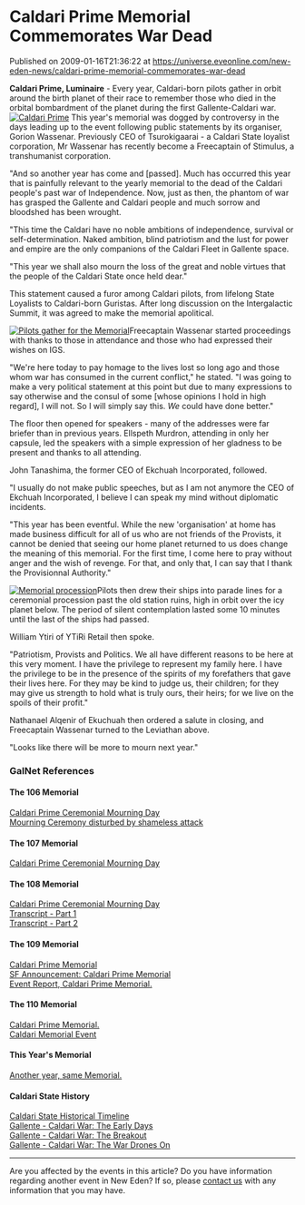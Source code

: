 # Caldari Prime Memorial Commemorates War Dead
Published on 2009-01-16T21:36:22 at https://universe.eveonline.com/new-eden-news/caldari-prime-memorial-commemorates-war-dead

**Caldari Prime, Luminaire** \- Every year, Caldari-born pilots gather in orbit around the birth planet of their race to remember those who died in the orbital bombardment of the planet during the first Gallente-Caldari war. [![Caldari Prime](http://www.eve-ic.net/media/articles/2683/calprime2thumb.png)](http://www.eve-ic.net/media/igbd/igbd.php?faction=ic&url=http%3A%2F%2Fwww.eve-ic.net%2Fmedia%2Farticles%2F2683%2Fcalprime.png) This year's memorial was dogged by controversy in the days leading up to the event following public statements by its organiser, Gorion Wassenar. Previously CEO of Tsurokigaarai - a Caldari State loyalist corporation, Mr Wassenar has recently become a Freecaptain of Stimulus, a transhumanist corporation.

"And so another year has come and [passed]. Much has occurred this year that is painfully relevant to the yearly memorial to the dead of the Caldari people's past war of Independence. Now, just as then, the phantom of war has grasped the Gallente and Caldari people and much sorrow and bloodshed has been wrought.

"This time the Caldari have no noble ambitions of independence, survival or self-determination. Naked ambition, blind patriotism and the lust for power and empire are the only companions of the Caldari Fleet in Gallente space.

"This year we shall also mourn the loss of the great and noble virtues that the people of the Caldari State once held dear."

This statement caused a furor among Caldari pilots, from lifelong State Loyalists to Caldari-born Guristas. After long discussion on the Intergalactic Summit, it was agreed to make the memorial apolitical.

[![Pilots gather for the Memorial](http://www.eve-ic.net/media/articles/2683/gatheringthumb.png)](http://www.eve-ic.net/media/igbd/igbd.php?faction=ic&url=http%3A%2F%2Fwww.eve-ic.net%2Fmedia%2Farticles%2F2683%2Fgathering.png)Freecaptain Wassenar started proceedings with thanks to those in attendance and those who had expressed their wishes on IGS.

"We're here today to pay homage to the lives lost so long ago and those whom war has consumed in the current conflict," he stated. "I was going to make a very political statement at this point but due to many expressions to say otherwise and the consul of some [whose opinions I hold in high regard], I will not. So I will simply say this. _We_ could have done better."

The floor then opened for speakers - many of the addresses were far briefer than in previous years. Ellspeth Murdron, attending in only her capsule, led the speakers with a simple expression of her gladness to be present and thanks to all attending.

John Tanashima, the former CEO of Ekchuah Incorporated, followed.

"I usually do not make public speeches, but as I am not anymore the CEO of Ekchuah Incorporated, I believe I can speak my mind without diplomatic incidents.

"This year has been eventful. While the new 'organisation' at home has made business difficult for all of us who are not friends of the Provists, it cannot be denied that seeing our home planet returned to us does change the meaning of this memorial. For the first time, I come here to pray without anger and the wish of revenge. For that, and only that, I can say that I thank the Provisionnal Authority."

[![Memorial procession](http://www.eve-ic.net/media/articles/2683/memprocession2thumb.png)](http://www.eve-ic.net/media/igbd/igbd.php?faction=ic&url=http%3A%2F%2Fwww.eve-ic.net%2Fmedia%2Farticles%2F2683%2Fmemprocession.png)Pilots then drew their ships into parade lines for a ceremonial procession past the old station ruins, high in orbit over the icy planet below. The period of silent contemplation lasted some 10 minutes until the last of the ships had passed.

William Ytiri of YTiRi Retail then spoke.

"Patriotism, Provists and Politics. We all have different reasons to be here at this very moment. I have the privilege to represent my family here. I have the privilege to be in the presence of the spirits of my forefathers that gave their lives here. For they may be kind to judge us, their children; for they may give us strength to hold what is truly ours, their heirs; for we live on the spoils of their profit."

Nathanael Alqenir of Ekuchuah then ordered a salute in closing, and Freecaptain Wassenar turned to the Leviathan above.

"Looks like there will be more to mourn next year."

### GalNet References

#### The 106 Memorial

[Caldari Prime Ceremonial Mourning Day](http://www.eve-ic.net/media/igbd/igbd.php?faction=ic&url=http%3A%2F%2Fmyeve.eve-online.com%2Fingameboard.asp%3Fa%3Dtopic%26threadID%3D50586)  
[Mourning Ceremony disturbed by shameless attack](http://www.eve-ic.net/media/igbd/igbd.php?faction=ic&url=http%3A%2F%2Fmyeve.eve-online.com%2Fingameboard.asp%3Fa%3Dtopic%26threadID%3D51602)

#### The 107 Memorial

[Caldari Prime Ceremonial Mourning Day](http://www.eve-ic.net/media/igbd/igbd.php?faction=ic&url=http%3A%2F%2Fmyeve.eve-online.com%2Fingameboard.asp%3Fa%3Dtopic%26threadID%3D130303)

#### The 108 Memorial

[Caldari Prime Ceremonial Mourning Day](http://www.eve-ic.net/media/igbd/igbd.php?faction=ic&url=http%3A%2F%2Fmyeve.eve-online.com%2Fingameboard.asp%3Fa%3Dtopic%26threadID%3D130303%26page%3D2%2336)  
[Transcript - Part 1](http://www.eve-ic.net/media/igbd/igbd.php?faction=ic&url=http%3A%2F%2Fwww.eve-files.com%2Fmedia%2Fcorp%2FTKI%2FLocal_20060102_201042.txt)  
[Transcript - Part 2](http://www.eve-ic.net/media/igbd/igbd.php?faction=ic&url=http%3A%2F%2Fwww.eve-files.com%2Fmedia%2Fcorp%2FTKI%2FMemorial_20060102_213219.txt)

#### The 109 Memorial

[Caldari Prime Memorial](http://www.eve-ic.net/media/igbd/igbd.php?faction=ic&url=http%3A%2F%2Fmyeve.eve-online.com%2Fingameboard.asp%3Fa%3Dtopic%26threadID%3D444814)  
[SF Announcement: Caldari Prime Memorial](http://www.eve-ic.net/media/igbd/igbd.php?faction=ic&url=http%3A%2F%2Fmyeve.eve-online.com%2Fingameboard.asp%3Fa%3Dtopic%26threadID%3D452051)  
[Event Report, Caldari Prime Memorial.](http://www.eve-ic.net/media/igbd/igbd.php?faction=ic&url=http%3A%2F%2Fmyeve.eve-online.com%2Fingameboard.asp%3Fa%3Dtopic%26threadID%3D452602)

#### The 110 Memorial

[Caldari Prime Memorial.](http://www.eve-ic.net/media/igbd/igbd.php?faction=ic&url=http%3A%2F%2Fmyeve.eve-online.com%2Fingameboard.asp%3Fa%3Dtopic%26threadID%3D645373)  
[Caldari Memorial Event](http://www.eve-ic.net/media/igbd/igbd.php?faction=ic&url=http%3A%2F%2Fmyeve.eve-online.com%2Fingameboard.asp%3Fa%3Dtopic%26threadID%3D672285)

#### This Year's Memorial

[Another year, same Memorial.](http://www.eve-ic.net/media/igbd/igbd.php?faction=ic&url=http%3A%2F%2Fmyeve.eve-online.com%2Fingameboard.asp%3Fa%3Dtopic%26threadID%3D951455)

#### Caldari State History

[Caldari State Historical Timeline](http://www.eve-ic.net/media/igbd/igbd.php?faction=ic&url=http%3A%2F%2Fwww.eve-online.com%2Fraces%2Fcaldari_timeline.asp)  
[Gallente - Caldari War: The Early Days](http://www.eve-ic.net/media/igbd/igbd.php?faction=ic&url=http%3A%2F%2Fwww.eve-online.com%2Fbackground%2Fpotw%2Fjul02.asp)  
[Gallente - Caldari War: The Breakout](http://www.eve-ic.net/media/igbd/igbd.php?faction=ic&url=http%3A%2F%2Fwww.eve-online.com%2Fbackground%2Fpotw%2Faug01.asp)  
[Gallente - Caldari War: The War Drones On](http://www.eve-ic.net/media/igbd/igbd.php?faction=ic&url=http%3A%2F%2Fwww.eve-online.com%2Fbackground%2Fpotw%2Faug04.asp)

 

* * *

Are you affected by the events in this article? Do you have information regarding another event in New Eden? If so, please [contact us](http://myeve.eve-online.com/news.asp?a=submitrp) with any information that you may have.
